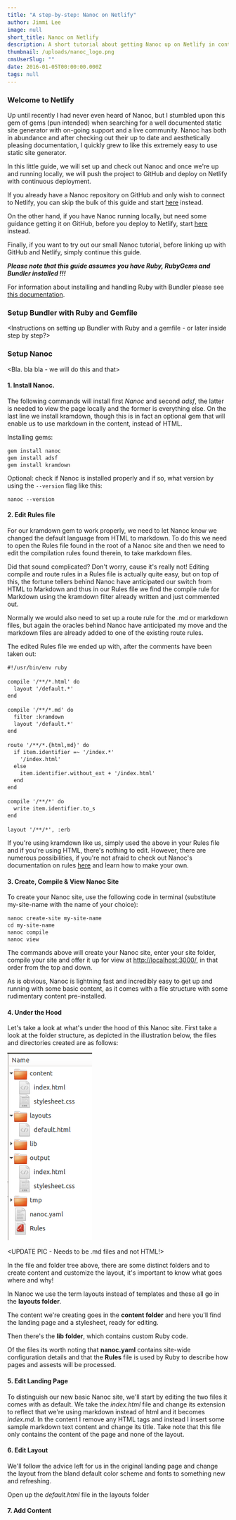 ```yaml
---
title: "A step-by-step: Nanoc on Netlify"
author: Jimmi Lee
image: null
short_title: Nanoc on Netlify
description: A short tutorial about getting Nanoc up on Netlify in continuous deployment.
thumbnail: /uploads/nanoc_logo.png
cmsUserSlug: ""
date: 2016-01-05T00:00:00.000Z
tags: null
---
```


### Welcome to Netlify
Up until recently I had never even heard of Nanoc, but I stumbled upon this gem of gems (pun intended) when searching for a well documented static site generator with on-going support and a live community.
Nanoc has both in abundance and after checking out their up to date and aesthetically pleasing documentation, I quickly grew to like this extremely easy to use static site generator. 

In this little guide, we will set up and check out Nanoc and once we're up and running locally, we will push the project to GitHub and deploy on Netlify with continuous deployment.

If you already have a Nanoc repository on GitHub and only wish to connect to Netlify, you can skip the bulk of this guide and start [here](#netlifystart) instead.

On the other hand, if you have Nanoc running locally, but need some guidance getting it on GitHub, before you deploy to Netlify, start [here](#githubstart) instead.

Finally, if you want to try out our small Nanoc tutorial, before linking up with GitHub and Netlify, simply continue this guide.  

***Please note that this guide assumes you have Ruby, RubyGems and Bundler installed !!!***

For information about installing and handling Ruby with Bundler please see [this documentation](http://bundler.io/).

### Setup Bundler with Ruby and Gemfile
<Instructions on setting up Bundler with Ruby and a gemfile - or later inside step by step?>

### Setup Nanoc
<Bla. bla bla - we will do this and that>

#### 1. Install Nanoc.
The following commands will install first *Nanoc* and second *adsf*, the latter is needed to view the page locally and the former is everything else. On the last line we install kramdown, though this is in fact an optional gem that will enable us to use markdown in the content, instead of HTML.

Installing gems:

```
gem install nanoc
gem install adsf
gem install kramdown
```

Optional: check if Nanoc is installed properly and if so, what version by using the `--version` flag like this:

```
nanoc --version
```

#### 2. Edit Rules file
For our kramdown gem to work properly, we need to let Nanoc know we changed the default language from HTML to markdown. To do this we need to open the Rules file found in the root of a Nanoc site and then we need to edit the compilation rules found therein, to take markdown files.

Did that sound complicated?  Don't worry, cause it's really not! Editing compile and route rules in a Rules file is actually quite easy, but on top of this, the fortune tellers behind Nanoc have anticipated our switch from HTML to Markdown and thus in our Rules file we find the compile rule for Markdown using the kramdown filter  already written and just commented out. 

Normally we would also need to set up a route rule for the .md or markdown files, but again the oracles behind Nanoc have anticipated my move and the markdown files are already added to one of the existing route rules.

The edited Rules file we ended up with, after the comments have been taken out:

```
#!/usr/bin/env ruby

compile '/**/*.html' do
  layout '/default.*'
end

compile '/**/*.md' do
  filter :kramdown
  layout '/default.*'
end

route '/**/*.{html,md}' do
  if item.identifier =~ '/index.*'
    '/index.html'
  else
    item.identifier.without_ext + '/index.html'
  end
end

compile '/**/*' do
  write item.identifier.to_s
end

layout '/**/*', :erb
```

If you're using kramdown like us, simply used the above in your Rules file and if you're using HTML, there's nothing to edit. However, there are numerous possibilities, if you're not afraid to check out Nanoc's documentation on rules [here](http://nanoc.ws/doc/rules/) and learn how to make your own.

#### 3. Create, Compile & View Nanoc Site
To create your Nanoc site, use the following code in terminal (substitute my-site-name with the name of your choice):

```
nanoc create-site my-site-name
cd my-site-name
nanoc compile
nanoc view 
```

The commands above will create your Nanoc site, enter your site folder, compile your site and offer it up for view at [http://localhost:3000/](http://localhost:3000/), in that order from the top and down.

As is obvious, Nanoc is lightning fast and incredibly easy to get up and running with some basic content, as it comes with a file structure with some rudimentary content pre-installed.

#### 4. Under the Hood
Let's take a look at what's under the hood of this Nanoc site. First take a look at the folder structure, as depicted in the illustration below, the files and directories created are as follows:

![nanoc_tree.png](/uploads/nanoc_tree.png)

<UPDATE PIC - Needs to be .md files and not HTML!>

In the file and folder tree above, there are some distinct folders and to create content and customize the layout, it's important to know what goes where and why!

In Nanoc we use the term layouts instead of templates and these all go in the **layouts folder**.

The content we're creating goes in the **content folder** and here you'll find the landing page and a stylesheet, ready for editing.

Then there's the **lib folder**, which contains custom Ruby code.

Of the files its worth noting that **nanoc.yaml** contains site-wide configuration details and that the **Rules** file is used by Ruby to describe how pages and assests will be processed.

#### 5. Edit Landing Page
To distinguish our new basic Nanoc site, we'll start by editing the two files it comes with as default. We take the *index.html* file and change its extension to reflect that we're using markdown instead of html and it becomes *index.md*. In the content I remove any HTML tags and instead I insert some sample markdown text content and change its title. Take note that this file only contains the content of the page and none of the layout.

#### 6. Edit Layout
We'll follow the advice left for us in the original landing page and change the layout from the bland default color scheme and fonts to something new and refreshing.

Open up the *default.html* file in the layouts folder

#### 7. Add Content


